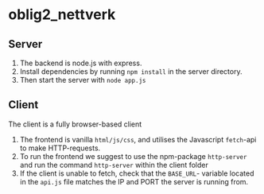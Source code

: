 # oblig2_nettverk

## Server
1. The backend is node.js with express.
2. Install dependencies by running `npm install` in the server directory.
3. Then start the server with `node app.js`


## Client
The client is a fully browser-based client

1. The frontend is vanilla `html/js/css`, and utilises the Javascript `fetch`-api to make HTTP-requests.
2. To run the frontend we suggest to use the npm-package `http-server` and run the command `http-server` within the client folder
3. If the client is unable to fetch, check that the `BASE_URL`- variable located in the `api.js` file matches the
IP and PORT the server is running from.



